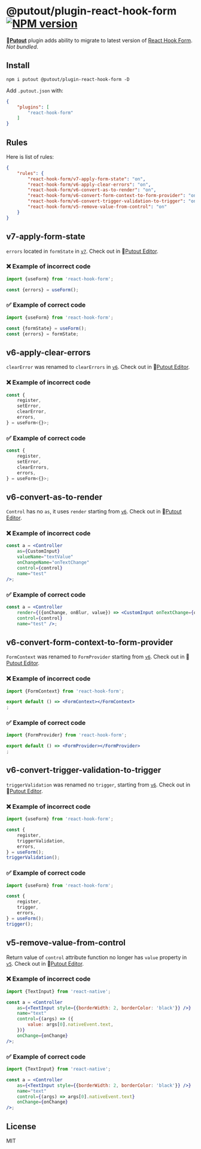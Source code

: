 # @putout/plugin-react-hook-form [![NPM version][NPMIMGURL]][NPMURL]

[NPMIMGURL]: https://img.shields.io/npm/v/@putout/plugin-react-hook-form.svg?style=flat&longCache=true
[NPMURL]: https://npmjs.org/package/@putout/plugin-react-hook-form "npm"

🐊[**Putout**](https://github.com/coderaiser/putout) plugin adds ability to migrate to latest version of [React Hook Form](https://react-hook-form.com/). *Not bundled*.

## Install

```
npm i putout @putout/plugin-react-hook-form -D
```

Add `.putout.json` with:

```json
{
    "plugins": [
        "react-hook-form"
    ]
}
```

## Rules

Here is list of rules:

```json
{
    "rules": {
        "react-hook-form/v7-apply-form-state": "on",
        "react-hook-form/v6-apply-clear-errors": "on",
        "react-hook-form/v6-convert-as-to-render": "on",
        "react-hook-form/v6-convert-form-context-to-form-provider": "on",
        "react-hook-form/v6-convert-trigger-validation-to-trigger": "on",
        "react-hook-form/v5-remove-value-from-control": "on"
    }
}
```

## v7-apply-form-state

`errors` located in `formState` in [`v7`](https://legacy.react-hook-form.com/migrate-v6-to-v7/).
Check out in 🐊[Putout Editor](https://putout.cloudcmd.io/#/gist/85492a250ccd3d679b1b26b72ae9c98d/22399df9c790d04d8d72ffd47f75d359a1544f84).

### ❌ Example of incorrect code

```js
import {useForm} from 'react-hook-form';

const {errors} = useForm();
```

### ✅ Example of correct code

```js
import {useForm} from 'react-hook-form';

const {formState} = useForm();
const {errors} = formState;
```

## v6-apply-clear-errors

`clearError` was renamed to `clearErrors` in [`v6`](https://github.com/react-hook-form/react-hook-form/releases/tag/v6.0.0-rc.5).
Check out in 🐊[Putout Editor](https://putout.cloudcmd.io/#/gist/4b8ae81c6604f62dfe76fdcc644cf814/ecdf5fe389be5c9517a8a9a67fbc2396c233c131).

### ❌ Example of incorrect code

```ts
const {
    register,
    setError,
    clearError,
    errors,
} = useForm<{}>;
```

### ✅ Example of correct code

```ts
const {
    register,
    setError,
    clearErrors,
    errors,
} = useForm<{}>;
```

## v6-convert-as-to-render

`Control` has no `as`, it uses `render` starting from [`v6`](https://github.com/react-hook-form/react-hook-form/releases/tag/v6.0.0-rc.2).
Check out in 🐊[Putout Editor](https://putout.cloudcmd.io/#/gist/8493358f36c009f2d4f7ac0bf447d645/79f67bcdbc597f273e7d5cd131dd20a86649c63e).

### ❌ Example of incorrect code

```jsx
const a = <Controller
    as={CustomInput}
    valueName="textValue"
    onChangeName="onTextChange"
    control={control}
    name="test"
/>;
```

### ✅ Example of correct code

```jsx
const a = <Controller
    render={({onChange, onBlur, value}) => <CustomInput onTextChange={onChange} onBlur={onBlur} textValue={value} />}
    control={control}
    name="test" />;
```

## v6-convert-form-context-to-form-provider

`FormContext` was renamed to `FormProvider` starting from [`v6`](https://github.com/react-hook-form/react-hook-form/releases/tag/v6.0.0-rc.1).
Check out in 🐊[Putout Editor](https://putout.cloudcmd.io/#/gist/ff41e995b958caf46aa53b3cd7eabf9f/b7bd96bbba0b2ecd8a532e8749d87a0e0ad347d1).

### ❌ Example of incorrect code

```jsx
import {FormContext} from 'react-hook-form';

export default () => <FormContext></FormContext>
;
```

### ✅ Example of correct code

```jsx
import {FormProvider} from 'react-hook-form';

export default () => <FormProvider></FormProvider>
;
```

## v6-convert-trigger-validation-to-trigger

`triggerValidation` was renamed no `trigger`, starting from [`v6`](https://github.com/react-hook-form/react-hook-form/releases/tag/v6.0.0-rc.1).
Check out in 🐊[Putout Editor](https://putout.cloudcmd.io/#/gist/ff41e995b958caf46aa53b3cd7eabf9f/84cd2eaf0803c45bbbe22df661e126488237ca9c).

### ❌ Example of incorrect code

```jsx
import {useForm} from 'react-hook-form';

const {
    register,
    triggerValidation,
    errors,
} = useForm();
triggerValidation();
```

### ✅ Example of correct code

```jsx
import {useForm} from 'react-hook-form';

const {
    register,
    trigger,
    errors,
} = useForm();
trigger();
```

## v5-remove-value-from-control

Return value of `control` attribute function no longer has `value` property in [`v5`](https://github.com/react-hook-form/react-hook-form/releases/tag/v5.0.0).
Check out in 🐊[Putout Editor](https://putout.cloudcmd.io/#/gist/5a578777e666ccd5173b5961f1a05252/9d6a7f54cfb0eea487ece3aae0daec147c72385c).

### ❌ Example of incorrect code

```jsx
import {TextInput} from 'react-native';

const a = <Controller
    as={<TextInput style={{borderWidth: 2, borderColor: 'black'}} />}
    name="text"
    control={(args) => ({
        value: args[0].nativeEvent.text,
    })}
    onChange={onChange}
/>;
```

### ✅ Example of correct code

```jsx
import {TextInput} from 'react-native';

const a = <Controller
    as={<TextInput style={{borderWidth: 2, borderColor: 'black'}} />}
    name="text"
    control={(args) => args[0].nativeEvent.text}
    onChange={onChange}
/>;
```

## License

MIT
